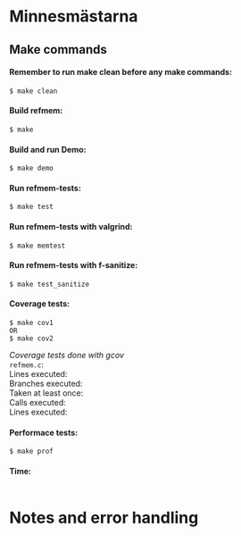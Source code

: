 # Minnesmästarna

## Make commands
#### Remember to run make clean before any make commands: 
```
$ make clean
```

   #### Build refmem: 
   ```
   $ make
   ```
   #### Build and run Demo: 
   ```
   $ make demo
   ```
   #### Run refmem-tests:
   ```
   $ make test
   ```

   #### Run refmem-tests with valgrind:
   ```
   $ make memtest
   ```

   #### Run refmem-tests with f-sanitize:
   ```
   $ make test_sanitize
   ```

   #### Coverage tests:
   ```
   $ make cov1      
   OR       
   $ make cov2
   ```
   _Coverage tests done with gcov_\
   `refmem.c`:\
    Lines executed:         \
    Branches executed:      \
    Taken at least once:    \
    Calls executed:         \
    Lines executed:         

   
   #### Performace tests:
   ```
   $ make prof
   ```

   #### Time: 
   ```

   ```


 # Notes and error handling
